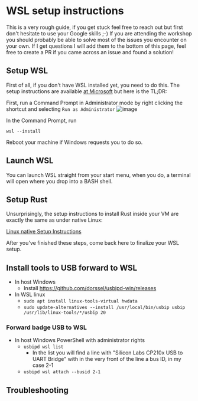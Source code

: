 # WSL setup instructions

This is a very rough guide, if you get stuck feel free to reach out but first don't hesitate to use your Google skills ;-) If you are attending the workshop you should probably be able to solve most of the issues you encounter on your own. If I get questions I will add them to the bottom of this page, feel free to create a PR if you came across an issue and found a solution!

## Setup WSL

First of all, if you don't have WSL installed yet, you need to do this. The setup instructions are available [at Microsoft]() but here is the TL;DR:

First, run a Command Prompt in Administrator mode by right clicking the shortcut and selecting `Run as Administrator`
![image](https://github.com/user-attachments/assets/6af91c76-9825-42cf-9721-e7b75f03e034)

In the Command Prompt, run
```
wsl --install
```

Reboot your machine if Windows requests you to do so.

## Launch WSL

You can launch WSL straight from your start menu, when you do, a terminal will open where you drop into a BASH shell.

## Setup Rust

Unsurprisingly, the setup instructions to install Rust inside your VM are exactly the same as under native Linux:

[Linux native Setup Instructions](../linux/)

After you've finished these steps, come back here to finalize your WSL setup.

## Install tools to USB forward to WSL
* In host Windows
  * Install https://github.com/dorssel/usbipd-win/releases
* In WSL linux
  * `sudo apt install linux-tools-virtual hwdata`
  * `sudo update-alternatives --install /usr/local/bin/usbip usbip /usr/lib/linux-tools/*/usbip 20`

### Forward badge USB to WSL
* In host Windows PowerShell with administrator rights
  * `usbipd wsl list`
    * In the list you will find a line with "Silicon Labs CP210x USB to UART Bridge" with in the very front of the line a bus ID, in my case 2-1
  * `usbipd wsl attach --busid 2-1`

## Troubleshooting
